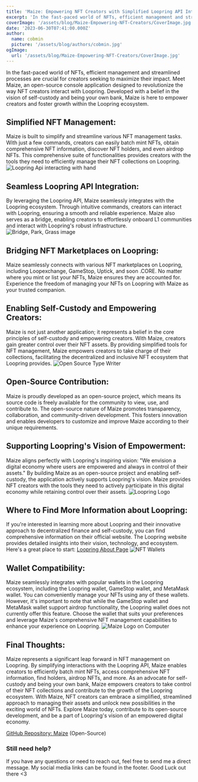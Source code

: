 ```yaml
---
title: 'Maize: Empowering NFT Creators with Simplified Loopring API Interactions'
excerpt: 'In the fast-paced world of NFTs, efficient management and streamlined processes are crucial for creators seeking to maximize their impact. Meet Maize, an open-source console application designed to revolutionize the way NFT creators interact with Loopring...'
coverImage: '/assets/blog/Maize-Empowering-NFT-Creators/CoverImage.jpg'
date: '2023-06-30T07:41:00.000Z'
author:
  name: cobmin
  picture: '/assets/blog/authors/cobmin.jpg'
ogImage:
  url: '/assets/blog/Maize-Empowering-NFT-Creators/CoverImage.jpg'
---
```


In the fast-paced world of NFTs, efficient management and streamlined processes are crucial for creators seeking to maximize their impact. Meet Maize, an open-source console application designed to revolutionize the way NFT creators interact with Loopring. Developed with a belief in the vision of self-custody and being your own bank, Maize is here to empower creators and foster growth within the Loopring ecosystem.

## Simplified NFT Management:
Maize is built to simplify and streamline various NFT management tasks. With just a few commands, creators can easily batch mint NFTs, obtain comprehensive NFT information, discover NFT holders, and even airdrop NFTs. This comprehensive suite of functionalities provides creators with the tools they need to efficiently manage their NFT collections on Loopring.
![Loopring Api interacting with hand](/assets/blog/Maize-Empowering-NFT-Creators/ApiIntegration.jpg)
## Seamless Loopring API Integration:
By leveraging the Loopring API, Maize seamlessly integrates with the Loopring ecosystem. Through intuitive commands, creators can interact with Loopring, ensuring a smooth and reliable experience. Maize also serves as a bridge, enabling creators to effortlessly onboard L1 communities and interact with Loopring's robust infrastructure.
![Bridge, Park, Grass image](/assets/blog/Maize-Empowering-NFT-Creators/Bridge.jpg)
## Bridging NFT Marketplaces on Loopring:
Maize seamlessly connects with various NFT marketplaces on Loopring, including Loopexchange, GameStop, Uptick, and soon .CORE. No matter where you mint or list your NFTs, Maize ensures they are accounted for. Experience the freedom of managing your NFTs on Loopring with Maize as your trusted companion.

## Enabling Self-Custody and Empowering Creators:
Maize is not just another application; it represents a belief in the core principles of self-custody and empowering creators. With Maize, creators gain greater control over their NFT assets. By providing simplified tools for NFT management, Maize empowers creators to take charge of their collections, facilitating the decentralized and inclusive NFT ecosystem that Loopring provides.
![Open Source Type Writer](/assets/blog/Maize-Empowering-NFT-Creators/OpenSource.jpg)
## Open-Source Contribution:
Maize is proudly developed as an open-source project, which means its source code is freely available for the community to view, use, and contribute to. The open-source nature of Maize promotes transparency, collaboration, and community-driven development. This fosters innovation and enables developers to customize and improve Maize according to their unique requirements.

## Supporting Loopring's Vision of Empowerment:
Maize aligns perfectly with Loopring's inspiring vision: "We envision a digital economy where users are empowered and always in control of their assets." By building Maize as an open-source project and enabling self-custody, the application actively supports Loopring's vision. Maize provides NFT creators with the tools they need to actively participate in this digital economy while retaining control over their assets.
![Loopring Logo](/assets/blog/Maize-Empowering-NFT-Creators/Loopring.jpg)
## Where to Find More Information about Loopring:
If you're interested in learning more about Loopring and their innovative approach to decentralized finance and self-custody, you can find comprehensive information on their official website. The Loopring website provides detailed insights into their vision, technology, and ecosystem. Here's a great place to start: [Loopring About Page](https://loopring.org/#/about)
![NFT Wallets](/assets/blog/Maize-Empowering-NFT-Creators/Wallets.jpg)
## Wallet Compatibility:
Maize seamlessly integrates with popular wallets in the Loopring ecosystem, including the Loopring wallet, GameStop wallet, and MetaMask wallet. You can conveniently manage your NFTs using any of these wallets. However, it's important to note that while the GameStop wallet and MetaMask wallet support airdrop functionality, the Loopring wallet does not currently offer this feature. Choose the wallet that suits your preferences and leverage Maize's comprehensive NFT management capabilities to enhance your experience on Loopring.
![Maize Logo on Computer](/assets/blog/Maize-Empowering-NFT-Creators/MaizeOnComputer.jpg)
## Final Thoughts:
Maize represents a significant leap forward in NFT management on Loopring. By simplifying interactions with the Loopring API, Maize enables creators to efficiently batch mint NFTs, access comprehensive NFT information, find holders, airdrop NFTs, and more. As an advocate for self-custody and being your own bank, Maize empowers creators to take control of their NFT collections and contribute to the growth of the Loopring ecosystem. With Maize, NFT creators can embrace a simplified, streamlined approach to managing their assets and unlock new possibilities in the exciting world of NFTs. Explore Maize today, contribute to its open-source development, and be a part of Loopring's vision of an empowered digital economy.

[GitHub Repository: Maize](https://github.com/cobmin/Maize) (Open-Source)

### Still need help?

If you have any questions or need to reach out, feel free to send me a direct message. My social media links can be found in the footer. Good Luck out there <3 
